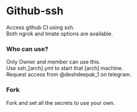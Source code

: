 # Github-ssh
Access github CI using ssh.  
Both ngrok and tmate options are available.

### Who can use?
Only Owner and member can use this.  
Use ssh_[arch].yml to start that [arch] machine.  
Request access from @deshdeepak_1 on telegram.

### Fork
Fork and set all the secrets to use your own.